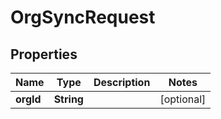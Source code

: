 

# OrgSyncRequest

## Properties

Name | Type | Description | Notes
------------ | ------------- | ------------- | -------------
**orgId** | **String** |  |  [optional]



